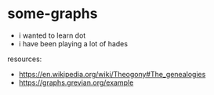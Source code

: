 # some-graphs

- i wanted to learn dot
- i have been playing a lot of hades

resources:
- https://en.wikipedia.org/wiki/Theogony#The_genealogies
- https://graphs.grevian.org/example
